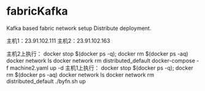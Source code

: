 # fabricKafka
Kafka based fabric network setup 
Distribute deployment.

主机1：23.91.102.111
主机2：23.91.102.163

主机2上执行：
docker stop $(docker ps -q); docker rm $(docker ps -aq)
docker network ls
docker network rm distributed_default
docker-compose -f machine2.yaml up -d
主机1上执行：
docker stop $(docker ps -q); docker rm $(docker ps -aq)
docker network ls
docker network rm distributed_default
./byfn.sh up

